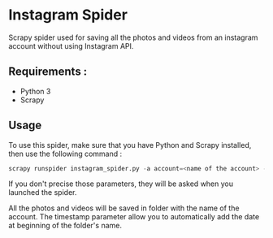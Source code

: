# Instagram Spider
Scrapy spider used for saving all the photos and videos from an instagram account without using Instagram API.

## Requirements :
- Python 3
- Scrapy

## Usage
To use this spider,
make sure that you have Python and Scrapy installed,
then use the following command :

```python
scrapy runspider instagram_spider.py -a account=<name of the account> -a videos=<y or n> -a timestamp=<y or n>
```

If you don't precise those parameters, they will be asked when you launched the spider.


All the photos and videos will be saved in folder with the name of the account.
The timestamp parameter allow you to automatically add the date at beginning of the folder's name.
